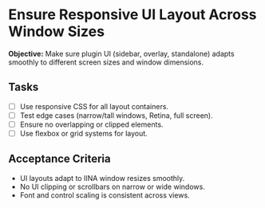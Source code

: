 # Ensure Responsive UI Layout Across Window Sizes

**Objective:** Make sure plugin UI (sidebar, overlay, standalone) adapts smoothly to different screen sizes and window dimensions.

## Tasks
- [ ] Use responsive CSS for all layout containers.
- [ ] Test edge cases (narrow/tall windows, Retina, full screen).
- [ ] Ensure no overlapping or clipped elements.
- [ ] Use flexbox or grid systems for layout.

## Acceptance Criteria
- UI layouts adapt to IINA window resizes smoothly.
- No UI clipping or scrollbars on narrow or wide windows.
- Font and control scaling is consistent across views.
